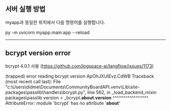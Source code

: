 ## 서버 실행 방법

myapp과 동일한 위치에서 다음 명령어를 실행합니다.

py -m uvicorn myapp.main:app --reload

---

## bcrypt version error

bcrypt 4.0.1 사용
(https://github.com/logspace-ai/langflow/issues/1173)

(trapped) error reading bcrypt version                            ApOhJXUIEvz.CdWB
Traceback (most recent call last):
  File "c:\Users\didme\Documents\CommunityBoardAPI\.venv\Lib\site-packages\passlib\handlers\bcrypt.py", line 562, in _load_backend_mixin                                                              packages\passlib
    version = _bcrypt.__about__.__version__
              ^^^^^^^^^^^^^^^^^
AttributeError: module 'bcrypt' has no attribute '__about__' 